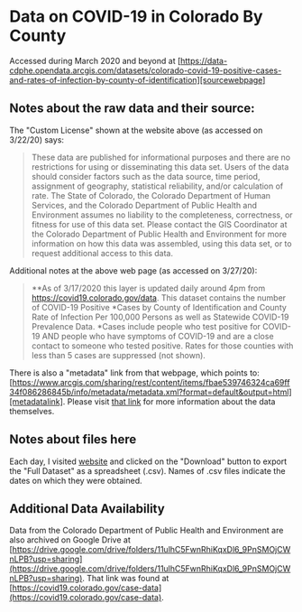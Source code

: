 # Data on COVID-19 in Colorado By County

Accessed during March 2020 and beyond at [https://data-cdphe.opendata.arcgis.com/datasets/colorado-covid-19-positive-cases-and-rates-of-infection-by-county-of-identification][sourcewebpage]

## Notes about the raw data and their source:

The "Custom License" shown at the website above (as accessed on 3/22/20) says:
> These data are published for informational purposes and there are no restrictions for using or disseminating this data set. Users of the data should consider factors such as the data source, time period, assignment of geography, statistical reliability, and/or calculation of rate. The State of Colorado, the Colorado Department of Human Services, and the Colorado Department of Public Health and Environment assumes no liability to the completeness, correctness, or fitness for use of this data set. Please contact the GIS Coordinator at the Colorado Department of Public Health and Environment for more information on how this data was assembled, using this data set, or to request additional access to this data.

Additional notes at the above web page (as accessed on 3/27/20):
> **As of 3/17/2020 this layer is updated daily around 4pm from https://covid19.colorado.gov/data.  This dataset contains the number of COVID-19 Positive *Cases by County of Identification and County Rate of Infection Per 100,000 Persons as well as Statewide COVID-19 Prevalence Data.  *Cases include people who test positive for COVID-19 AND people who have symptoms of COVID-19 and are a close contact to someone who tested positive.  Rates for those counties with less than 5 cases are suppressed (not shown).

There is also a "metadata" link from that webpage, which points to:  [https://www.arcgis.com/sharing/rest/content/items/fbae539746324ca69ff34f086286845b/info/metadata/metadata.xml?format=default&output=html][metadatalink].  Please visit [that link][metadatalink] for more information about the data themselves.

## Notes about files here
Each day, I visited [website][sourcewebpage] and clicked on the "Download" button to export the "Full Dataset" as a spreadsheet (.csv).  Names of .csv files indicate the dates on which they were obtained.

## Additional Data Availability
Data from the Colorado Department of Public Health and Environment are also archived on Google Drive at [https://drive.google.com/drive/folders/11ulhC5FwnRhiKqxDl6_9PnSMOjCWnLPB?usp=sharing](https://drive.google.com/drive/folders/11ulhC5FwnRhiKqxDl6_9PnSMOjCWnLPB?usp=sharing).  That link was found at [https://covid19.colorado.gov/case-data](https://covid19.colorado.gov/case-data).

[metadatalink]: https://www.arcgis.com/sharing/rest/content/items/fbae539746324ca69ff34f086286845b/info/metadata/metadata.xml?format=default&output=html

[sourcewebpage]: https://data-cdphe.opendata.arcgis.com/datasets/colorado-covid-19-positive-cases-and-rates-of-infection-by-county-of-identification

